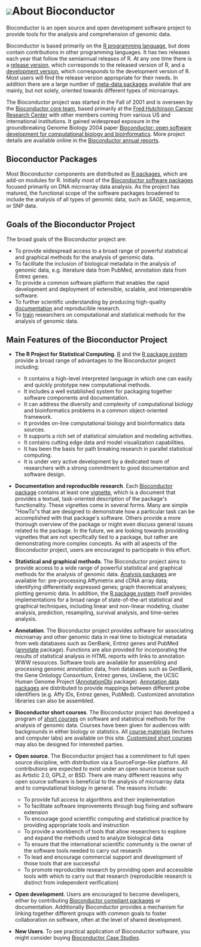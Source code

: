 ![](/images/icons/magnifier.gif)About Bioconductor
==================================================

Bioconductor is an open source and open development software project
to provide tools for the analysis and comprehension of genomic data.

Bioconductor is based primarily on the
[R programming language](http://www.r-project.org), but does contain
contributions in other programming languages. It has two releases each
year that follow the semiannual releases of R. At any one time there is a
[release version](http://www.bioconductor.org/packages/release/bioc/),
which corresponds to the released version of R, and a
[development version](http://www.bioconductor.org/packages/devel/bioc),
which corresponds to the development version of R. Most users will find
the release version appropriate for their needs. In addition there are
a large number of
[meta-data packages](http://www.bioconductor.org/packages/release/data/annotation/)
available that are mainly, but not solely, oriented towards different
types of microarrays.

The Bioconductor project was started in the Fall of 2001 and is
overseen by the [Bioconductor core team](/about/core-team/), based
primarily at the
[Fred Hutchinson Cancer Research Center](http://www.fhcrc.org)
with other members coming from various US and international institutions.
It gained widespread exposure in the groundbreaking Genome Biology 2004 paper
[Bioconductor: open software development for computational biology and
bioinformatics](http://genomebiology.com/content/pdf/gb-2004-5-10-r80.pdf).
More project details are available online in the
[Bioconductor annual reports](/about/annual-reports/).

Bioconductor Packages
---------------------

Most Bioconductor components are distributed as
[R packages](http://cran.r-project.org/doc/FAQ/R-FAQ.html#R-Add_002dOn-Packages),
which are add-on modules for R. Initially most of the
[Bioconductor software packages](http://www.bioconductor.org/packages/release/bioc/)
focused primarily on DNA microarray data analysis. As the project has
matured, the functional scope of the software packages broadened to
include the analysis of all types of genomic data, such as SAGE,
sequence, or SNP data.

Goals of the Bioconductor Project
---------------------------------

The broad goals of the Bioconductor project are:

* To provide widespread access to a broad range of powerful statistical
  and graphical methods for the analysis of genomic data.
* To facilitate the inclusion of biological metadata in the analysis of
  genomic data, e.g. literature data from PubMed, annotation data from
  Entrez genes.
* To provide a common software platform that enables the rapid development
  and deployment of extensible, scalable, and interoperable software.
* To further scientific understanding by producing high-quality
  [documentation](/help/package-vignettes/) and reproducible research.
* To [train](/help/course-materials/) researchers on computational and
  statistical methods for the analysis of genomic data.

Main Features of the Bioconductor Project
-----------------------------------------

* **The R Project for Statistical Computing**. [R](http://www.r-project.org)
  and the [R package system](http://cran.r-project.org/doc/FAQ/R-FAQ.html#R-Add_002dOn-Packages)
  provide a broad range of advantages to the Bioconductor project including:
  * It contains a high-level interpreted language in which one can easily
    and quickly prototype new computational methods.
  * It includes a well established system for packaging together software
    components and documentation.
  * It can address the diversity and complexity of computational biology
    and bioinformatics problems in a common object-oriented framework.
  * It provides on-line computational biology and bioinformatics data
    sources.
  * It supports a rich set of statistical simulation and modeling activities.
  * It contains cutting edge data and model visualization capabilities.
  * It has been the basis for path breaking research in parallel statistical
    computing.
  * It is under very active development by a dedicated team of researchers
    with a strong commitment to good documentation and software design.

* **Documentation and reproducible research**. Each
  [Bioconductor package](http://www.bioconductor.org/packages/release/bioc/)
  contains at least one [vignette](/help/package-vignettes/), which is
  a document that provides a textual, task-oriented description of the
  package's functionality. These vignettes come in several forms. Many
  are simple "HowTo"s that are designed to demonstrate how a particular
  task can be accomplished with that package's software. Others provide
  a more thorough overview of the package or might even discuss general
  issues related to the package. In the future, we are looking towards
  providing vignettes that are not specifically tied to a package, but
  rather are demonstrating more complex concepts. As with all aspects of
  the Bioconductor project, users are encouraged to participate in this
  effort.

* **Statistical and graphical methods**. The Bioconductor project aims to
  provide access to a wide range of powerful statistical and graphical
  methods for the analysis of genomic data.
  [Analysis packages](http://www.bioconductor.org/packages/release/bioc/)
  are available for: pre-processing Affymetrix and cDNA array data;
  identifying differentially expressed genes; graph theoretical analyses;
  plotting genomic data. In addition, the
  [R package system](http://cran.r-project.org/doc/FAQ/R-FAQ.html#R-Add_002dOn-Packages)
  itself provides implementations for a broad range of state-of-the-art
  statistical and graphical techniques, including linear and non-linear
  modeling, cluster analysis, prediction, resampling, survival analysis,
  and time-series analysis.

* **Annotation**. The Bioconductor project provides software for associating
  microarray and other genomic data in real time to biological metadata
  from web databases such as GenBank, Entrez genes and PubMed
  ([annotate](http://www.bioconductor.org/packages/release/bioc/html/annotate.html) package).
  Functions are also provided for incorporating the results of statistical
  analysis in HTML reports with links to annotation WWW resources.
  Software tools are available for assembling and processing genomic
  annotation data, from databases such as GenBank, the Gene Ontology
  Consortium, Entrez genes, UniGene, the UCSC Human Genome Project
  ([AnnotationDbi](http://www.bioconductor.org/packages/release/bioc/html/AnnotationDbi.html) package).
  [Annotation data packages](http://www.bioconductor.org/packages/release/AnnotationData.html)
  are distributed to provide mappings between different probe identifiers
  (e.g. Affy IDs, Entrez genes, PubMed). Customized annotation libraries
  can also be assembled.

* **Bioconductor short courses**. The Bioconductor project has developed a
  program of [short courses](/help/course-materials/) on software and
  statistical methods for the analysis of genomic data. Courses have been
  given for audiences with backgrounds in either biology or statistics. All
  [course materials](/help/course-materials/) (lectures and computer labs)
  are available on this site.
  [Customized short courses](/help/course-materials/) may also be designed
  for interested parties.

* **Open source**. The Bioconductor project has a commitment to full open
  source discipline, with distribution via a SourceForge-like platform. All
  contributions are expected to exist under an open source license such
  as Artistic 2.0, GPL2, or BSD. There are many different reasons why
  open source software is beneficial to the analysis of microarray data
  and to computational biology in general. The reasons include:
  * To provide full access to algorithms and their implementation
  * To facilitate software improvements through bug fixing and software
    extension
  * To encourage good scientific computing and statistical practice by
    providing appropriate tools and instruction
  * To provide a workbench of tools that allow researchers to explore and
    expand the methods used to analyze biological data
  * To ensure that the international scientific community is the owner of
    the software tools needed to carry out research
  * To lead and encourage commercial support and development of those tools
    that are successful
  * To promote reproducible research by providing open and accessible tools
    with which to carry out that research (reproducible research is distinct
    from independent verification)

* **Open development**. Users are encouraged to become developers, either
  by contributing
  [Bioconductor compliant packages](http://wiki.fhcrc.org/bioc/Package_Guidelines)
  or documentation. Additionally Bioconductor provides a mechanism for
  linking together different groups with common goals to foster
  collaboration on software, often at the level of shared development.

* **New Users**. To see practical application of Bioconductor software,
  you might consider buying
  [Bioconductor Case Studies](/help/books/bioconductor-case-studies/).
